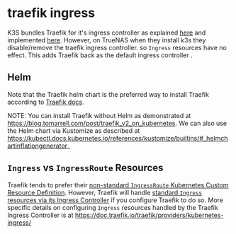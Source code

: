 # traefik ingress

K3S bundles Traefik for it's ingress controller as explained [here](https://docs.k3s.io/networking#traefik-ingress-controller) and implemented [here](https://github.com/k3s-io/k3s/blob/v1.25.3%2Bk3s1/manifests/traefik.yaml). However, on TrueNAS when they install k3s they disable/remove the traefik ingress controller. so `Ingress` resources have no effect. This adds Traefik back as the default ingress controller .

## Helm
Note that the Traefik helm chart is the preferred way to install Traefik according to [Traefik docs](https://doc.traefik.io/traefik/getting-started/install-traefik/). 

NOTE: You can install Traefik without Helm as demonstrated at https://blog.tomarrell.com/post/traefik_v2_on_kubernetes. 
We can also use the Helm chart via Kustomize as described at https://kubectl.docs.kubernetes.io/references/kustomize/builtins/#_helmchartinflationgenerator_


## `Ingress` vs `IngressRoute` Resources
Traefik tends to prefer their [non-standard `IngressRoute` Kubernetes Custom Resource Definition](https://doc.traefik.io/traefik/routing/providers/kubernetes-crd/). However, Traefik will handle [standard `Ingress` resources via its Ingress Controller](https://doc.traefik.io/traefik/routing/providers/kubernetes-ingress/) if you configure Traefik to do so. More specific details on configuring `Ingress` resources handled by the Traefik Ingress Controller is at https://doc.traefik.io/traefik/providers/kubernetes-ingress/